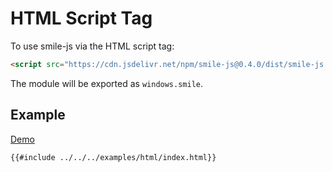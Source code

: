 # HTML Script Tag

To use smile-js via the HTML script tag:

```html
<script src="https://cdn.jsdelivr.net/npm/smile-js@0.4.0/dist/smile-js.iife.js"></script>
```

The module will be exported as `windows.smile`.

## Example

[Demo](./examples/html/index.html)

```html
{{#include ../../../examples/html/index.html}}
```
